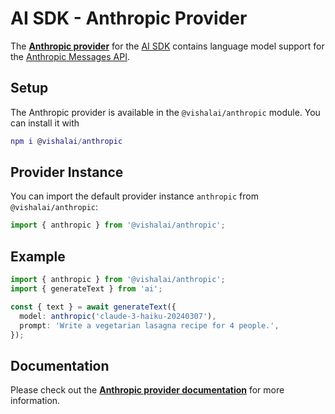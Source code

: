 # AI SDK - Anthropic Provider

The **[Anthropic provider](https://sdk.vercel.ai/providers/ai-sdk-providers/anthropic)** for the [AI SDK](https://sdk.vercel.ai/docs) contains language model support for the [Anthropic Messages API](https://docs.anthropic.com/claude/reference/messages_post).

## Setup

The Anthropic provider is available in the `@vishalai/anthropic` module. You can install it with

```gi
npm i @vishalai/anthropic
```

## Provider Instance

You can import the default provider instance `anthropic` from `@vishalai/anthropic`:

```ts
import { anthropic } from '@vishalai/anthropic';
```

## Example

```ts
import { anthropic } from '@vishalai/anthropic';
import { generateText } from 'ai';

const { text } = await generateText({
  model: anthropic('claude-3-haiku-20240307'),
  prompt: 'Write a vegetarian lasagna recipe for 4 people.',
});
```

## Documentation

Please check out the **[Anthropic provider documentation](https://sdk.vercel.ai/providers/ai-sdk-providers/anthropic)** for more information.
